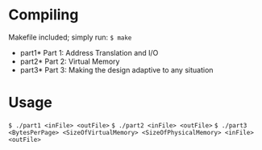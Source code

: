 # Compiling
Makefile included; simply run: `$ make`
<ul>
  <li>part1* Part 1: Address Translation and I/O</li>
  <li>part2* Part 2: Virtual Memory</li>
  <li>part3* Part 3: Making the design adaptive to any situation</li>
</ul>

# Usage
`$ ./part1 <inFile> <outFile>`
`$ ./part2 <inFile> <outFile>`
`$ ./part3 <BytesPerPage> <SizeOfVirtualMemory> <SizeOfPhysicalMemory> <inFile> <outFile>`
